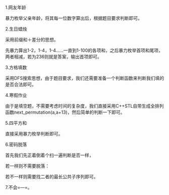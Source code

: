 1.网友年龄

暴力枚举父亲年龄，将其每一位数字算出后，根据题目要求判断即可。







2.生日蜡烛

采用前缀和＋差分的思想。

先暴力算出1-2，1-4，1-4......一直到1-100的各项和，之后暴力枚举首项和尾项，两者相减，若为236则就是答案，输出首项即可。







3.方格填数

采用DFS搜索思想，由于题目要求，我们还需要准备一个判断函数来判断我们填的是否合法即可。







4.寒假作业

由于是填空题，不需要考虑时间的复杂度，我们直接采用C++STL自带生成全排列函数next_permutation(a,a+13)，然后简单的判断一下即可。







5.四平方和

直接采用暴力枚举判断即可。





6.密码脱落

首先我们先正着倒着个扫一遍判断是否一样，

若一样则不需要脱落：

若不一样则需要找二者的最长公共子序列即可。







7.不会=—=。



